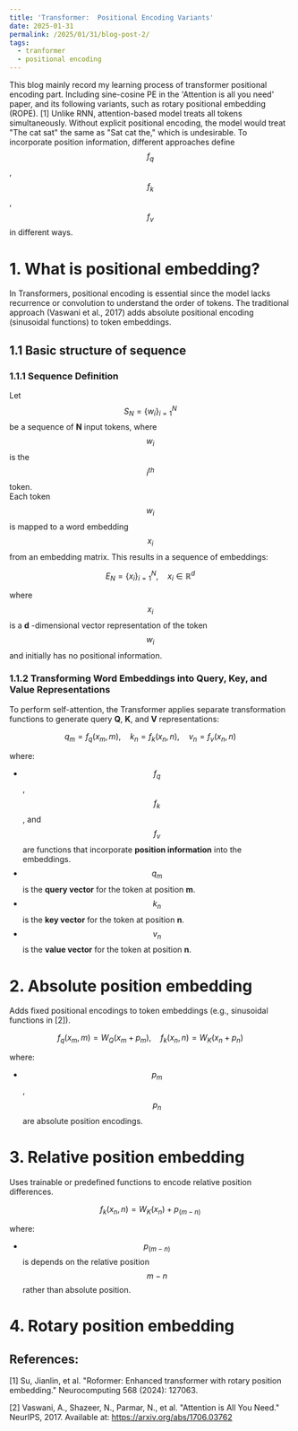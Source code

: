 ```yaml
---
title: 'Transformer:  Positional Encoding Variants'
date: 2025-01-31
permalink: /2025/01/31/blog-post-2/
tags:
  - tranformer
  - positional encoding
---
```


This blog mainly record my learning process of transformer positional encoding part. Including sine-cosine PE in the 'Attention is all you need' paper, and its following variants, 
such as rotary positional embedding (ROPE). [1] Unlike RNN, attention-based model treats all tokens simultaneously. Without explicit positional encoding, the model would treat "The cat sat" the same as "Sat cat the," which is undesirable. To incorporate position information, different approaches define $$f_q$$, $$f_k$$, $$f_v$$ in different ways. 
# 1. What is positional embedding?
In Transformers, positional encoding is essential since the model lacks recurrence or convolution to understand the order of tokens. The traditional approach (Vaswani et al., 2017) adds absolute positional encoding (sinusoidal functions) to token embeddings.
## 1.1 Basic structure of sequence
### 1.1.1 Sequence Definition

Let $$S_N = \{ w_i \}_{i=1}^{N}$$ be a sequence of **N** input tokens, where $$w_i$$ is the $$i^{th}$$ token.  
Each token $$w_i$$ is mapped to a word embedding $$x_i$$ from an embedding matrix. This results in a sequence of embeddings:

$$
E_N = \{ x_i \}_{i=1}^{N}, \quad x_i \in \mathbb{R}^d
$$

where $$x_i$$ is a **d** -dimensional vector representation of the token $$w_i$$ and initially has no positional information.

### 1.1.2 Transforming Word Embeddings into Query, Key, and Value Representations

To perform self-attention, the Transformer applies separate transformation functions to generate query **Q**, **K**, and **V** representations:

$$
q_m = f_q(x_m, m), \quad k_n = f_k(x_n, n), \quad v_n = f_v(x_n, n)
$$

where:

- $$f_q$$, $$f_k$$, and $$f_v$$ are functions that incorporate **position information** into the embeddings.
- $$q_m$$ is the **query vector** for the token at position **m**.
- $$k_n$$ is the **key vector** for the token at position **n**.
- $$v_n$$ is the **value vector** for the token at position **n**.


# 2. Absolute position embedding
Adds fixed positional encodings to token embeddings (e.g., sinusoidal functions in [2]).

$$
f_q (x_m, m) = W_Q(x_m + p_m) , \quad   f_k(x_n, n) = W_K(x_n + p_n)
$$

where:
- $$p_m$$, $$p_n$$ are absolute position encodings.


# 3. Relative position embedding
Uses trainable or predefined functions to encode relative position differences.

$$
f_k(x_n, n) = W_K(x_n) + p_(m-n)
$$

where:

- $$p_(m-n)$$ is depends on the relative position $$m-n$$ rather than absolute position.


# 4. Rotary position embedding





## References:
[1] Su, Jianlin, et al. "Roformer: Enhanced transformer with rotary position embedding." Neurocomputing 568 (2024): 127063.

[2] Vaswani, A., Shazeer, N., Parmar, N., et al. "Attention is All You Need." NeurIPS, 2017. Available at: https://arxiv.org/abs/1706.03762
